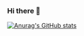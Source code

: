 ### Hi there 👋

[![Anurag's GitHub stats](https://github-readme-stats.vercel.app/api?username=f-allain&show_icons=true&theme=tokyonight)](https://github.com/anuraghazra/github-readme-stats)

<!--
**f-allain/f-allain** is a ✨ _special_ ✨ repository because its `README.md` (this file) appears on your GitHub profile.

Here are some ideas to get you started:

- 🔭 I’m currently working on ...
- 🌱 I’m currently learning ...
- 👯 I’m looking to collaborate on ...
- 🤔 I’m looking for help with ...
- 💬 Ask me about ...
- 📫 How to reach me: ...
- 😄 Pronouns: ...
- ⚡ Fun fact: ...
-->

